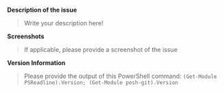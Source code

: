 **Description of the issue**

> Write your description here!

**Screenshots**

> If applicable, please provide a screenshot of the issue

**Version Information**

> Please provide the output of this PowerShell command: `(Get-Module PSReadline).Version; (Get-Module posh-git).Version`
